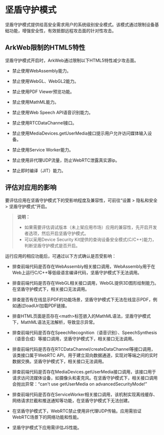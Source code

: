 # 坚盾守护模式
<!--Kit: ArkWeb-->
<!--Subsystem: Web-->
<!--Owner: @weixin_41848015-->
<!--SE: @libing23232323-->
<!--TSE: @ghiker-->

坚盾守护模式提供给高安全需求用户的系统级别安全模式。该模式通过限制设备基础功能，增强安全性，有效抵御远程攻击面的针对性攻击。

## ArkWeb限制的HTML5特性

坚盾守护模式开启时，ArkWeb通过限制以下HTML5特性减少攻击面。

- 禁止使用WebAssembly能力。

- 禁止使用WebGL、WebGL2能力。

- 禁止使用PDF Viewer预览功能。

- 禁止使用MathML能力。

- 禁止使用Web Speech API语音识别能力。

- 禁止使用RTCDataChannel接口。

- 禁止使用MediaDevices.getUserMedia接口提示用户允许访问媒体输入设备。

- 禁止使用Service Worker能力。

- 禁止使用非代理UDP流量，防止WebRTC泄露真实源ip。

- 禁止即时编译（JIT）能力。

## 评估对应用的影响

要评估应用在坚盾守护模式下的受影响程度及兼容性，可前往“设置 > 隐私和安全 > 坚盾守护模式”开启。

<!--RP2--><!--RP2End-->

> **说明：**
>
> - 如果需要评估调试版本（未上架应用市场）应用的兼容性，先开启开发者选项，然后开启坚盾守护模式。
> - 可以采用Device Security Kit提供的<!--RP1-->查询设备安全模式(C/C++)能力<!--RP1End-->，判断坚盾守护模式是否开启。

运行应用的相应功能后，可通过以下方式确认是否受影响：

- 排查前端代码是否存在WebAssembly相关接口调用，WebAssembly用于在Web上运行C/C++等低级语言编译代码，坚盾守护模式下无法调用。

- 排查前端代码是否存在WebGL相关接口调用，WebGL提供3D图形绘制能力。在坚盾守护模式下，相关接口无法调用。

- 排查是否有在线显示PDF的功能场景，坚盾守护模式下无法在线显示PDF，例如通过loadUrl加载PDF链接。

- 排查HTML页面是否存在\<math>标签嵌入的MathML语法，坚盾守护模式下，MathML语法无法解析，导致显示异常。

- 排查前端代码是否存在SpeechRecognition（语音识别）、SpeechSynthesis（语音合成）等接口调用，坚盾守护模式下，相关接口无法调用。

- 排查前端代码是否存在RTCDataChannel/createDataChannel等接口调用，该类接口属于WebRTC API，用于建立双向数据通道，实现对等端之间的实时数据交换。坚盾守护模式下，相关接口无法调用。

- 排查前端代码是否存在MediaDevices.getUserMedia接口调用，该接口用于请求访问流媒体设备，如摄像头和麦克风。在坚盾守护模式下，相关接口调用会抛出异常：“can't use getUserMedia on advancedSecurityMode!”

- 排查前端代码是否存在ServiceWorker相关接口调用，该机制实现离线缓存、网络请求拦截和推送通知等功能，在坚盾守护模式下无法创建。

- 在坚盾守护模式下，WebRTC禁止使用非代理UDP传输。应用需验证WebRTC场景下的网络功能和性能。

- 坚盾守护模式下应用需评估JS性能。